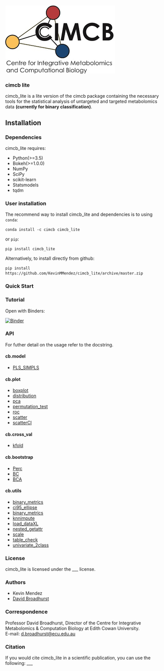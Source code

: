 ![image](cimcb_logo.jpg)
### cimcb lite 
cimcb_lite is a lite version of the cimcb package containing the necessary tools for the statistical analysis of untargeted and targeted metabolomics data **(currently for binary classification)**. 

## Installation

### Dependencies
cimcb_lite requires:
- Python(>=3.5)
- Bokeh(>=1.0.0)
- NumPy
- SciPy
- scikit-learn
- Statsmodels
- tqdm

### User installation
The recommend way to install cimcb_lite and dependencies is to using ``conda``:
```console
conda install -c cimcb cimcb_lite
```
or ``pip``:
```console
pip install cimcb_lite
```
Alternatively, to install directly from github:
```console
pip install https://github.com/KevinMMendez/cimcb_lite/archive/master.zip
```

### Quick Start


### Tutorial
Open with Binders:  

[![Binder](https://mybinder.org/badge_logo.svg)](https://mybinder.org/v2/gh/KevinMMendez/BinderTutorial_Workflow/master?filepath=BinderTutorial_Workflow.ipynb)

### API
For futher detail on the usage refer to the docstring.
#### cb.model
- [PLS_SIMPLS](https://github.com/KevinMMendez/cimcb_lite/blob/master/cimcb_lite/model/PLS_SIMPLS.py)

#### cb.plot
- [boxplot](https://github.com/KevinMMendez/cimcb_lite/blob/master/cimcb_lite/plot/boxplot.py)
- [distribution](https://github.com/KevinMMendez/cimcb_lite/blob/master/cimcb_lite/plot/distribution.py)
- [pca](https://github.com/KevinMMendez/cimcb_lite/blob/master/cimcb_lite/plot/pca.py)
- [permutation_test](https://github.com/KevinMMendez/cimcb_lite/blob/master/cimcb_lite/plot/permutation_test.py)
- [roc](https://github.com/KevinMMendez/cimcb_lite/blob/master/cimcb_lite/plot/roc.py)
- [scatter](https://github.com/KevinMMendez/cimcb_lite/blob/master/cimcb_lite/plot/scattern.py)
- [scatterCI](https://github.com/KevinMMendez/cimcb_lite/blob/master/cimcb_lite/plot/scatterCI.py)

#### cb.cross_val
- [kfold](https://github.com/KevinMMendez/cimcb_lite/blob/master/cimcb_lite/cross_val/kfold.py)

#### cb.bootstrap
- [Perc](https://github.com/KevinMMendez/cimcb_lite/blob/master/cimcb_lite/bootstrap/Perc.py)
- [BC](https://github.com/KevinMMendez/cimcb_lite/blob/master/cimcb_lite/bootstrap/BC.py)
- [BCA](https://github.com/KevinMMendez/cimcb_lite/blob/master/cimcb_lite/bootstrap/BCA.py)

#### cb.utils
- [binary_metrics](https://github.com/KevinMMendez/cimcb_lite/blob/master/cimcb_lite/utils/binary_metrics.py)
- [ci95_ellipse](https://github.com/KevinMMendez/cimcb_lite/blob/master/cimcb_lite/utils/ci95_ellipse.py)
- [binary_metrics](https://github.com/KevinMMendez/cimcb_lite/blob/master/cimcb_lite/utils/binary_metrics.py)
- [knnimpute](https://github.com/KevinMMendez/cimcb_lite/blob/master/cimcb_lite/utils/knnimpute.py)
- [load_dataXL](https://github.com/KevinMMendez/cimcb_lite/blob/master/cimcb_lite/utils/load_dataXL.py)
- [nested_getattr](https://github.com/KevinMMendez/cimcb_lite/blob/master/cimcb_lite/utils/nested_getattr.py)
- [scale](https://github.com/KevinMMendez/cimcb_lite/blob/master/cimcb_lite/utils/scale.py)
- [table_check](https://github.com/KevinMMendez/cimcb_lite/blob/master/cimcb_lite/utils/table_check.py)
- [univariate_2class](https://github.com/KevinMMendez/cimcb_lite/blob/master/cimcb_lite/utils/univariate_2class.py)

### License
cimcb_lite is licensed under the ___ license. 

### Authors
- Kevin Mendez
- [David Broadhurst](https://scholar.google.ca/citations?user=M3_zZwUAAAAJ&hl=en)

### Correspondence
Professor David Broadhurst, Director of the Centre for Integrative Metabolomics & Computation Biology at Edith Cowan University.  
E-mail: d.broadhurst@ecu.edu.au

### Citation
If you would cite cimcb_lite in a scientific publication, you can use the following: ___
